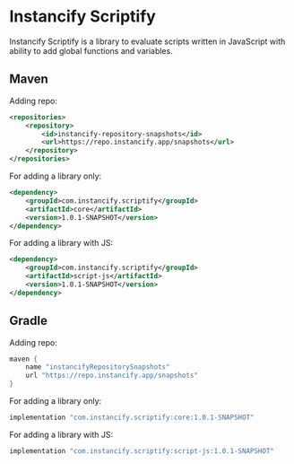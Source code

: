 # Instancify Scriptify
Instancify Scriptify is a library to evaluate scripts written in JavaScript with ability to add global functions and variables.

## Maven
Adding repo:
```xml
<repositories>
    <repository>
        <id>instancify-repository-snapshots</id>
        <url>https://repo.instancify.app/snapshots</url>
    </repository>
</repositories>
```

For adding a library only:
```xml
<dependency>
    <groupId>com.instancify.scriptify</groupId>
    <artifactId>core</artifactId>
    <version>1.0.1-SNAPSHOT</version>
</dependency>
```

For adding a library with JS:
```xml
<dependency>
    <groupId>com.instancify.scriptify</groupId>
    <artifactId>script-js</artifactId>
    <version>1.0.1-SNAPSHOT</version>
</dependency>
```
## Gradle
Adding repo:
```groovy
maven {
    name "instancifyRepositorySnapshots"
    url "https://repo.instancify.app/snapshots"
}
```

For adding a library only:
```groovy
implementation "com.instancify.scriptify:core:1.0.1-SNAPSHOT"
```

For adding a library with JS:
```groovy
implementation "com.instancify.scriptify:script-js:1.0.1-SNAPSHOT"
```